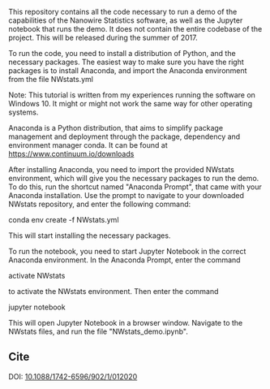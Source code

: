 This repository contains all the code necessary to run a demo of the capabilities of the Nanowire Statistics software, as well as the Jupyter notebook that runs the demo. It does not contain the entire codebase of the project. This will be released during the summer of 2017.

To run the code, you need to install a distribution of Python, and the necessary packages. The easiest way to make sure you have the right packages is to install Anaconda, and import the Anaconda environment from the file NWstats.yml

Note: This tutorial is written from my experiences running the software on Windows 10. It might or might not work the same way for other operating systems.

Anaconda is a Python distribution, that aims to simplify package management and deployment through the package, dependency and environment manager conda. It can be found at https://www.continuum.io/downloads

After installing Anaconda, you need to import the provided NWstats environment, which will give you the necessary packages to run the demo. To do this, run the shortcut named "Anaconda Prompt", that came with your Anaconda installation. Use the prompt to navigate to your downloaded NWstats repository, and enter the following command:

conda env create -f NWstats.yml

This will start installing the necessary packages. 

To run the notebook, you need to start Jupyter Notebook in the correct Anaconda environment. In the Anaconda Prompt, enter the command

activate NWstats

to activate the NWstats environment. Then enter the command

jupyter notebook

This will open Jupyter Notebook in a browser window. Navigate to the NWstats files, and run the file "NWstats_demo.ipynb".

Cite
---
DOI: [10.1088/1742-6596/902/1/012020](https://www.doi.org/10.1088/1742-6596/902/1/012020)


